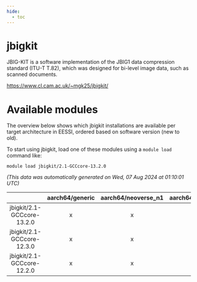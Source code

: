 ```yaml
---
hide:
  - toc
---
```


jbigkit
=======


JBIG-KIT is a software implementation of the JBIG1 data compression standard (ITU-T T.82), which was designed for bi-level image data, such as scanned documents.

https://www.cl.cam.ac.uk/~mgk25/jbigkit/
# Available modules


The overview below shows which jbigkit installations are available per target architecture in EESSI, ordered based on software version (new to old).

To start using jbigkit, load one of these modules using a `module load` command like:

```shell
module load jbigkit/2.1-GCCcore-13.2.0
```

*(This data was automatically generated on Wed, 07 Aug 2024 at 01:10:01 UTC)*  

| |aarch64/generic|aarch64/neoverse_n1|aarch64/neoverse_v1|x86_64/generic|x86_64/amd/zen2|x86_64/amd/zen3|x86_64/amd/zen4|x86_64/intel/haswell|x86_64/intel/skylake_avx512|
| :---: | :---: | :---: | :---: | :---: | :---: | :---: | :---: | :---: | :---: |
|jbigkit/2.1-GCCcore-13.2.0|x|x|x|x|x|x|x|x|x|
|jbigkit/2.1-GCCcore-12.3.0|x|x|x|x|x|x|x|x|x|
|jbigkit/2.1-GCCcore-12.2.0|x|x|x|x|x|x|-|x|x|

